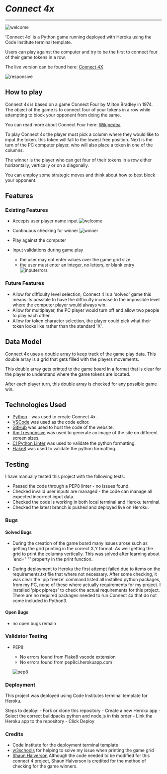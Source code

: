 # *Connect 4x*

---
![welcome](documentation/images/welcome.png)

'Connect 4x' is a Python game running deployed with Heroku using the Code Institute terminal template.

Users can play against the computer and try to be the first to connect four of their game tokens in a row.

The live version can be found here: [Connect 4X](https://connect4-2024-a3eeac48a194.herokuapp.com/)

![responsive](documentation/images/responsive.png)

## How to play

Connect 4x is based on a game Connect Four by Milton Bradley in 1974.
The object of the game is to connect four of your tokens in a row while attempting to block your opponent from doing the same.

You can read more about Connect Four here: [Wikipedea](https://en.wikipedia.org/wiki/Connect_Four)

To play Connect 4x the player must pick a column where they would like to input the token.
this token will fall to the lowest free position.
Next is the turn of the PC computer player, who will also place a token in one of the columns.

The winner is the player who can get four of their tokens in a row either horizontally, vertically or on a diagonally.

You can employ some strategic moves and think about how to best block your opponent.

## Features

### Existing Features

- Accepts user player name input
![welcome](documentation/images/welcome.png)

- Continuous checking for winner
![winner](documentation/images/winner.png)

- Play against the computer
- Input validations during game play
  - the user may not enter values over the game grid size
  - the user must enter an integer, no letters, or blank entry
![inputerrors](documentation/images/inputerrors.png)

### Future Features

- Allow for difficulty level selection, Connect 4 is a 'solved' game this means its
    possible to have the difficulty increase to the impossible level where the computer player would always win.
- Allow for multiplayer, the PC player would turn off and allow two people to play each other.
- Allow for token character selection, the player could pick what their token looks like rather than the standard 'X'.

## Data Model

Connect 4x uses a double array to keep track of the game play data.
This double array is a grid that gets filled with the players movements.

This double array gets printed to the game board in a format that is clear for the player to understand
where the game tokens are located.

After each player turn, this double array is checked for any possible game win.

## Technologies Used

- [Python](https://www.python.org/) - was used to create Connect 4x.
- [VSCode](https://code.visualstudio.com/) was used as the code editor.
- [GitHub](https://github.com/) was used to host the code of the website.
- [Am I responsive](https://ui.dev/amiresponsive) was used to generate an image of the site on different screen sizes.
- [CI Python Linter](https://pep8ci.herokuapp.com/) was used to validate the python formatting.
- [Flake8](https://github.com/PyCQA/flake8/tree/main) was used to validate the python formatting.

## Testing

I have manually tested this project with the following tests:

- Passed the code through a PEP8 linter - no issues found.
- Checked invalid user inputs are managed - the code can manage all expected incorrect input data.
- Checked the code is working in both local terminal and Heroku terminal.
- Checked the latest branch is pushed and deployed live on Heroku.

### Bugs

#### Solved Bugs

- During the creation of the game board many issues arose such as getting the grid printing in the correct X,Y format.
    As well getting the grid to print the columns vertically.
    This was solved after learning about 'end=" "' property in the print function.

- During deployment to Heroku the first attempt failed due to items on the requirements.txt file that where not necessary.
    After some checking, it was clear the 'pip freeze' command listed all installed python packages, from my PC, none of these where
    actually requirements for my project. I installed 'pipx pipreqs' to check the actual requirements for this project.
    There are no required packages needed to run Connect 4x that do not come included in Python3.

#### Open Bugs

- no open bugs remain

### Validator Testing

- PEP8
  - No errors found from Flake8 vscode extension
  - No errors found from pep8ci.herokuapp.com

  ![pep8](documentation/images/cilinter.png)

### Deployment

This project was deployed using Code Institutes terminal template for Heroku.

Steps to deploy:
    - Fork or clone this repository
    - Create a new Heroku app
    - Select the correct buildpacks python and node.js in this order
    - Link the Heroku app to the repository
    - Click Deploy

### Credits

- Code Institute for the deployment terminal template
- [w3schools](https://www.w3schools.com/python/default.asp) for helping to solve my issue when printing the game grid
- [Shaun Halverson](https://youtu.be/i_4ZWjmybWs?si=6AXq3a2puR_vBvCJ) Although the code needed to be modified for this connect 4 project,
    Shaun Halverson is credited for the method of checking for the game winners.

